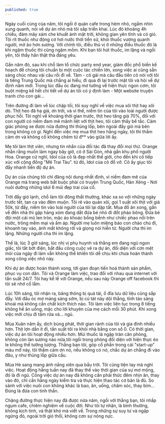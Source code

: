 ```yaml
---
published: true
---
```


Ngày cuối cùng của năm, tôi ngồi ở quán cafe trong hẻm nhỏ, ngắm nhìn xung quanh, nói về dự án nhỏ mà tôi sắp triển khai. Lúc đó khoảng 4h chiều, đám mây xám che khuất ánh mặt trời, không gian yên tĩnh và có gió. Tôi rít thuốc như động cơ hơi nước thời tiền sử, khói thuốc vương quanh người, mờ ảo hơn sương. Với chính tôi, điều thú vị ở những điều thuốc đó là khi ngậm thuốc thì cũng ngậm mồm. Khi bạn tôi hút thuốc, im lặng và ngồi yên, tôi thấy hắn thật thà đáng yêu.

Gần năm đó, sau khi chỗ làm tổ chức party end year, giám đốc phổ biến kế hoạch để chúng tôi chuẩn bị một cuộc tác chiến lớn, xong việc ai cũng sẵn sàng chúc nhau vài câu rồi đi về. Tâm - cô gái mà câu đầu tiên cô nói với tôi là tiếng Trung Quốc mà chẳng ai hiểu, đi qua đi lại trước mặt tôi và hỏi về dự định năm mới. Trong lúc đầu óc đang mơ tưởng về hiện thực ngon cơm, tôi buột miệng kể hết chi tiết về dự án tôi có ý định làm - Một website truyện tranh cho con gái...

Trên đường đi làm về lúc chập tối, tôi suy nghĩ về việc mua xôi thịt hay xôi dò. Thịt heo đã hạ giá, ơn trời, và vì thế, niềm tin của tôi vào loài người được phục hồi. Tôi nghĩ về khoảng thời gian trước, thịt heo tăng giá 70%, đối với con người có niềm đam mê mãnh liệt với thịt heo, tôi cảm thấy bế tắc. Cảm giác phóng xe được nửa đường thì thủng lốp, bên ngoài đầy gió mà bên trong không có gì. Nghĩ đến việc mẹ mua thịt heo hằng ngày, tôi thì thầm cảm ơn và không cố không chêm từ đ** vào giữa lời ấy.

Mẹ tôi làm thịt viên, nhưng tin nhắn của đối tác đã thay đổi mọi thứ. Orange nhắn rằng muốn làm ngay bây giờ, cô ở Sài Gòn, nhà gần khu phố người Hoa. Orange cứ nghĩ, Idol của cô là đẹp nhất thế giới, cho đến khi cô tiếp xúc với cộng đồng "Mê Trai Tàu". từ đó, Idol của cô đổ vỡ. Cô ấy giục tôi đẩy nhanh tiến độ dự án.

Dự án của chúng tôi chỉ đăng nội dung nhất định, vì niềm đam mê của Orange mà trang web bắt buộc phải có truyện Trung Quốc, Hàn Xẻng - Nơi nuôi dưỡng những idol 6 múi đẹp trai của cổ.

Trời đầy gió lạnh, chỗ làm tôi đông thất thường, khác xa so với những ngày trước tết, tan ca vào đêm muộn. Tôi rẽ vào quán xôi, gọi 1 suất xôi thịt với giá 50k, từ đấy, niềm tin vào loài người của tôi lại dập tắt.
Mua đồ ăn xong, gần về đến nhà thì gặp hàng xóm đang dắt đứa bé nhỏ đi đốt pháo bông. Đứa bé đội một cái mũ len tròn, mặc áo khoác bồng bềnh như chiếc phao nổi trên nước, trông mềm mại và ấm áp. Người mẹ luôn miệng bảo con chào chú đi, khoanh tay vào, ánh mắt không rời và giọng nói hiền từ. Người cha thì im lặng. Những người cha thì im lặng.

Thế là, lúc 3 giờ sáng, lúc nhị vị phụ huynh và thằng em đang ngủ ngon giấc, tôi tắt bớt điện, bắt đầu công cuộc vẽ ra dự án, đối diện với cơn mệt mỏi của ngày đi làm vẫn không thể khiến tôi dễ chịu khi chưa hoàn thành xong công việc nhỏ này.

Khi dự án được hoàn thành xong, tới gian đoạn tiến hoá thành sản phẩm, phục vụ con dân. Tôi và Orange làm việc, trao đổi với nhau qua internet với tần suất 24/7. Tôi hay kể lể với Orange, nếu sau này Orange off facebook thì tôi sẽ nhớ cổ lắm.

Lúc 10h sáng, tôi nhận ra, băng thông bị quá tải, ổ đĩa lưu dữ liệu cũng sắp đầy. Với đầu óc mơ màng sáng sớm, bị cú tát này dội thẳng, tỉnh táo sảng khoái mà không cần chất kích thích nào. Tôi làm việc liên tục trong 8 tiếng không hề ăn uống, mặc cho lời khuyên của mẹ cách mỗi 30 phút. Khi xong việc mới chịu đi tắm rửa và... ngủ.

Mùa Xuân năm ấy, dịch bùng phát, thời gian rảnh của tôi và gia đình nhiều hơn. Thịt lợn dần ít đi, tần suất tôi ra khỏi nhà bằng con số 0. Có thời gian, việc dự án tôi hoạt động nhiều hơn. Mùi thuốc lá ngập tràn căn phòng, không còn làn sương nào nữa,tôi ngồi trong phòng đối diện với hiện thực éo le không thể tưởng tượng. Thằng bạn tôi, góp cổ phần trong cái "start-up" màu mỡ này, tôi thầm cảm ơn nó, nếu không có nó, chắc dự án chẳng đi vào đâu, y như thủng lốp giữa cầu. 

Mùa Hè sang mang ánh nắng xiên qua bầu trời. Tôi cũng tiện tay mà nghỉ việc. Hoạt động hằng tuần nay đã thay thế vào thời gian của sự mơ mộng, đó là đi ngủ. Công việc dự án nay đã không cần phải thức đêm nhịn ăn, thay vào đó, chỉ cần hằng ngày kiểm tra và thực hiện thao tác cơ bản là đủ. So sánh với việc nuôi con không khác là bao, ăn, uống, chăm sóc, thay bỉm... Đúng là đứa con tinh thần.

Chặng đường thực hiện nay đã được nửa năm, ngồi với thằng bạn, tôi nhấp ngụm cafe, chiêm nghiệm về cuộc đời. Như tôi tự nhận, là bình thường, không kịch tính, và thật khó mà viết về. Trong những sự suy tư và ngập ngừng đó, ngoài trời gió thổi, không cơn sự nóng nực.
